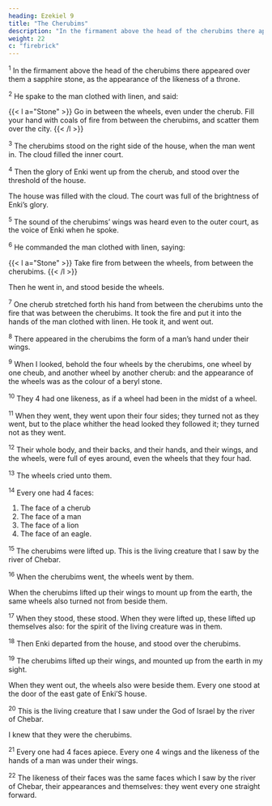 ```yaml
---
heading: Ezekiel 9
title: "The Cherubims"
description: "In the firmament above the head of the cherubims there appeared over them a sapphire stone, as the appearance of the likeness of a throne"
weight: 22
c: "firebrick"
---
```



<sup>1</sup> In the firmament above the head of the cherubims there appeared over them a sapphire stone, as the appearance of the likeness of a throne.

<sup>2</sup> He spake to the man clothed with linen, and said:


{{< l a="Stone" >}}
Go in between the wheels, even under the cherub. Fill your hand with coals of fire from between the cherubims, and scatter them over the city.
{{< /l >}}

<!-- He went in in my sight. -->

<sup>3</sup> The cherubims stood on the right side of the house, when the man went in. The cloud filled the inner court. 

<sup>4</sup> Then the glory of Enki went up from the cherub, and stood over the threshold of the house.

The house was filled with the cloud. The court was full of the brightness of Enki’s glory.

<sup>5</sup> The sound of the cherubims’ wings was heard even to the outer court, as the voice of Enki when he spoke.

<sup>6</sup> He commanded the man clothed with linen, saying:

{{< l a="Stone" >}}
Take fire from between the wheels, from between the cherubims.
{{< /l >}}


Then he went in, and stood beside the wheels. 

<sup>7</sup> One cherub stretched forth his hand from between the cherubims unto the fire that was between the cherubims. It took the fire and put it into the hands of the man clothed with linen. He took it, and went out.

<sup>8</sup> There appeared in the cherubims the form of a man’s hand under their wings. 

<sup>9</sup> When I looked, behold the four wheels by the cherubims, one wheel by one cheub, and another wheel by another cherub: and the appearance of the wheels was as the colour of a beryl stone. 

<sup>10</sup> They 4 had one likeness, as if a wheel had been in the midst of a wheel.

<sup>11</sup> When they went, they went upon their four sides; they turned not as they went, but to the place whither the head looked they followed it; they turned not as they went.

<sup>12</sup> Their whole body, and their backs, and their hands, and their wings, and the wheels, were full of eyes around, even the wheels that they four had. 

<sup>13</sup> The wheels cried unto them.

<!--  in my hearing, O
wheel. -->

<sup>14</sup> Every one had 4 faces: 

1. The face of a cherub
2. The face of a man
3. The face of a lion
4. The face of an eagle.

<sup>15</sup> The cherubims were lifted up. This is the living creature that I saw by the river of Chebar. 

<sup>16</sup> When the cherubims went, the wheels went by them.

When the cherubims lifted up their wings to mount up from the earth, the same wheels also turned not from beside them. 

<sup>17</sup> When they stood, these stood. When they were lifted up, these lifted up themselves also: for the spirit of the living creature was in them.

<sup>18</sup> Then Enki departed from the house, and stood over the cherubims.

<sup>19</sup> The cherubims lifted up their wings, and mounted up from the earth in my sight.

When they went out, the wheels also were beside them. Every one stood at the door of the east gate of Enki’S house.

<!--  and the
glory of the God of Israel [was] over them above.  -->


<sup>20</sup> This is the living creature that I saw under the God of Israel by the river of Chebar.

I knew that they were the cherubims.

<sup>21</sup> Every one had 4 faces apiece. Every one 4 wings and the likeness of the hands of a man was under their wings.

<sup>22</sup> The likeness of their faces was the same faces which I saw by the river of Chebar, their appearances and themselves: they went every one straight forward.


